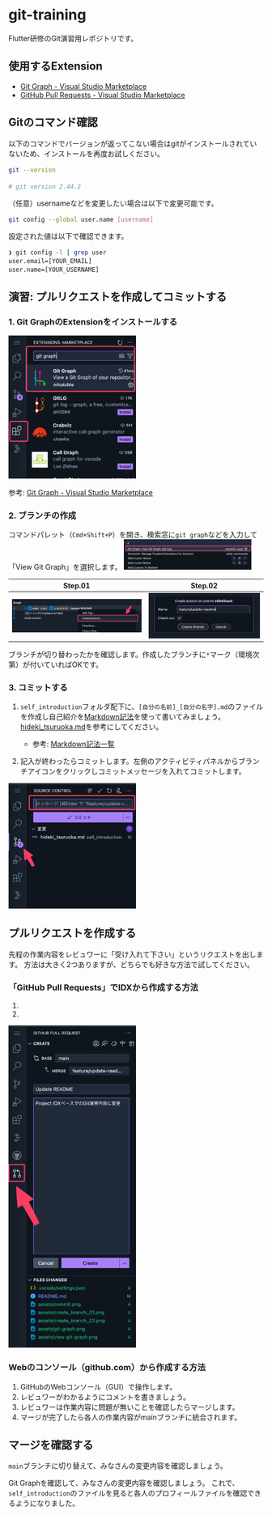 # git-training

Flutter研修のGit演習用レポジトリです。

## 使用するExtension
- [Git Graph - Visual Studio Marketplace](https://marketplace.visualstudio.com/items?itemName=mhutchie.git-graph)
- [GitHub Pull Requests - Visual Studio Marketplace](https://marketplace.visualstudio.com/items?itemName=GitHub.vscode-pull-request-github)

## Gitのコマンド確認

以下のコマンドでバージョンが返ってこない場合はgitがインストールされていないため、インストールを再度お試しください。

```sh
git --version

# git version 2.44.2
```

（任意）usernameなどを変更したい場合は以下で変更可能です。

```sh
git config --global user.name [username]
```

設定された値は以下で確認できます。

```sh
❯ git config -l | grep user
user.email=[YOUR_EMAIL]
user.name=[YOUR_USERNAME]
```

## 演習: プルリクエストを作成してコミットする

### 1. Git GraphのExtensionをインストールする
<img src="./assets/git-graph.png" width="50%">

参考: [Git Graph - Visual Studio Marketplace](https://marketplace.visualstudio.com/items?itemName=mhutchie.git-graph)


### 2. ブランチの作成

コマンドパレット（`Cmd+Shift+P`）を開き、検索窓に`git graph`などを入力して「View Git Graph」を選択します。
<img src="./assets/view-git-graph.png" width="50%">

| Step.01 | Step.02 |
| --- | --- |
| ![](./assets/create_branch_01.png) | ![](./assets/create_branch_02.png) |

ブランチが切り替わったかを確認します。作成したブランチに`*`マーク（環境次第）が付いていればOKです。


### 3. コミットする

1. `self_introduction`フォルダ配下に、`[自分の名前]_[自分の名字].md`のファイルを作成し自己紹介を[Markdown記法](https://ja.wikipedia.org/wiki/Markdown)を使って書いてみましょう。[hideki_tsuruoka.md](self_introduction/hideki_tsuruoka.md)を参考にしてください。
    - 参考: [Markdown記法一覧](https://qiita.com/oreo/items/82183bfbaac69971917f)

1. 記入が終わったらコミットします。左側のアクティビティパネルからブランチアイコンをクリックしコミットメッセージを入れてコミットします。

<img src="./assets/commit.png" width="50%">

## プルリクエストを作成する

先程の作業内容をレビュワーに「受け入れて下さい」というリクエストを出します。
方法は大きく2つありますが、どちらでも好きな方法で試してください。

### 「GitHub Pull Requests」でIDXから作成する方法
1. 
1. 

<img src="./assets/create-pull-request.png" width="50%">



### Webのコンソール（github.com）から作成する方法
1. GitHubのWebコンソール（GUI）で操作します。
1. レビュワーがわかるようにコメントを書きましょう。
1. レビュワーは作業内容に問題が無いことを確認したらマージします。
1. マージが完了したら各人の作業内容がmainブランチに統合されます。

## マージを確認する

`main`ブランチに切り替えて、みなさんの変更内容を確認しましょう。

Git Graphを確認して、みなさんの変更内容を確認しましょう。
これで、`self_introduction`のファイルを見ると各人のプロフィールファイルを確認できるようになりました。

